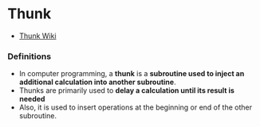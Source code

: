 # Thunk

- [Thunk Wiki](https://en.wikipedia.org/wiki/Thunk)

### Definitions

- In computer programming, a **thunk** is a **subroutine used to inject an additional calculation into another subroutine**.
- Thunks are primarily used to **delay a calculation until its result is needed**
- Also, it is used to insert operations at the beginning or end of the other subroutine.
